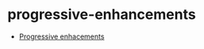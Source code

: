# progressive-enhancements
- [Progressive enhacements](https://malikdahmany.github.io/progressive-enhancements/)<br>
